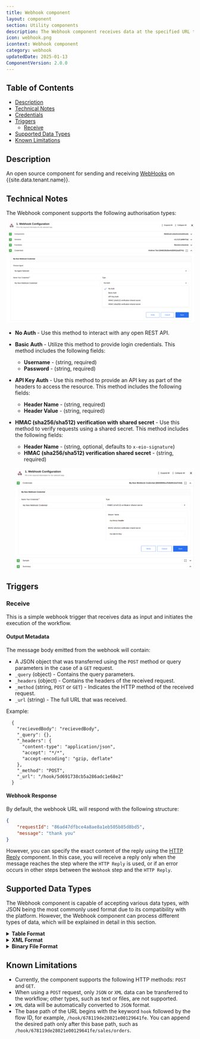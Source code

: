 ```yaml
---
title: Webhook component
layout: component
section: Utility components
description: The Webhook component receives data at the specified URL to initiate your workflow.
icon: webhook.png
icontext: Webhook component
category: webhook
updatedDate: 2025-01-13
ComponentVersion: 2.0.0
---
```


## Table of Contents

* [Description](#description)
* [Technical Notes](#technical-notes)
* [Credentials](#credentials)
* [Triggers](#triggers)
   * [Receive](#receive)
* [Supported Data Types](#supported-data-types)
* [Known Limitations](#known-limitations)

## Description

An open source component for sending and receiving [WebHooks](https://en.wikipedia.org/wiki/Webhook) on {{site.data.tenant.name}}.

## Technical Notes

The Webhook component supports the following authorisation types:

![creds](img/credentials.png)

* **No Auth** - Use this method to interact with any open REST API.
* **Basic Auth** - Utilize this method to provide login credentials. This method includes the following fields:
  * **Username** - (string, required)
  * **Password** - (string, required)
* **API Key Auth** - Use this method to provide an API key as part of the headers to access the resource. This method includes the following fields:
  * **Header Name** - (string, required)
  * **Header Value** - (string, required)
* **HMAC (sha256/sha512) verification with shared secret** - Use this method to verify requests using a shared secret. This method includes the following fields:
  * **Header Name** - (string, optional, defaults to `x-eio-signature`)
  * **HMAC (sha256/sha512) verification shared secret** - (string, required)
  
  ![HMAC-credentials-settings](img/HMAC-credentials-settings.png)

## Triggers

### Receive

This is a simple webhook trigger that receives data as input and initiates the execution of the workflow.

#### Output Metadata
The message body emitted from the webhook will contain:
* A JSON object that was transferred using the `POST` method or query parameters in the case of a `GET` request.
* `_query` (object) - Contains the query parameters.
* `_headers` (object) - Contains the headers of the received request.
* `_method` (string, `POST` or `GET`) - Indicates the HTTP method of the received request.
* `_url` (string) - The full URL that was received.

Example:

```
  {
    "recievedBody": "recievedBody",
    "_query": {},
    "_headers": {
      "content-type": "application/json",
      "accept": "*/*",
      "accept-encoding": "gzip, deflate"
    },
    "_method": "POST",
    "_url": "/hook/5d691738cb5a286adc1e68e2"
  }
```

#### Webhook Response
By default, the webhook URL will respond with the following structure: 
```json
{
    "requestId": "86ad47dfbce4a8ae8a1eb505b85d8bd5",
    "message": "thank you"
}
```

However, you can specify the exact content of the reply using the [HTTP Reply](https://docs.elastic.io/components/request-reply/index.html) component. In this case, you will receive a reply only when the message reaches the step where the `HTTP Reply` is used, or if an error occurs in other steps between the `Webhook` step and the `HTTP Reply`.

## Supported Data Types

The Webhook component is capable of accepting various data types, with JSON being the most commonly used format due to its compatibility with the platform. However, the Webhook component can process different types of data, which will be explained in detail in this section.

<details close markdown="block"><summary><strong>Table Format</strong></summary>

Webhooks support the table format, specifically the x-www-form-urlencoded format. In this format, tabular data is converted into a JSON object with keys and values.

Postman Request Example:

{% include img.html max-width="100%" url="img/table-postman-request.png" title="Postman Request Example" %}

Received Webhook Payload Example:

{% include img.html max-width="50%" url="img/table-webhook-receive.png" title="Received Webhook Payload" %}

</details>

<details close markdown="block"><summary><strong>XML Format</strong></summary>

Webhooks also support the XML format. In this case, the result is a JSON object derived from an XML-structured document while preserving the nesting levels.

Postman Request Example:

{% include img.html max-width="100%" url="img/xml-postman-request.png" title="Postman Request" %}

Received Webhook Payload Example:

{% include img.html max-width="100%" url="img/xml-webhook-receive.png" title="Received Webhook Payload" %}

</details>

<details close markdown="block"><summary><strong>Binary File Format</strong></summary>

Additionally, webhooks support binary file formats for data reception. These files can include JSON, XML, CSV, as well as pictures in PNG and JPG formats, among others. It is crucial to ensure that the file extension matches the content format within the binary file. Otherwise, an error may occur during sending or the file content may not be properly detected if the extension is missing.

JSON Example:

{% include img.html max-width="50%" url="img/binary-json-example.png" title="JSON Example" %}

XML Example:

{% include img.html max-width="100%" url="img/binary-xml-example-1.png" title="XML Example" %}

{% include img.html max-width="50%" url="img/binary-xml-example-2.png" title="XML Example" %}

CSV Example:

{% include img.html max-width="100%" url="img/binary-csv-example-1.png" title="CSV Example" %}

{% include img.html max-width="100%" url="img/binary-csv-example-2.png" title="CSV Example" %}

Pictures Example:

Pictures are received as a sequence of bytes using the Buffer object.

{% include img.html max-width="100%" url="img/binary-pictures-example.png" title="Pictures Example" %}

By supporting these various data types, the Webhook component provides flexibility in processing data according to specific requirements and use cases.

</details>

## Known Limitations
* Currently, the component supports the following HTTP methods: `POST` and `GET`.
* When using a `POST` request, only `JSON` or `XML` data can be transferred to the workflow; other types, such as text or files, are not supported.
* `XML` data will be automatically converted to `JSON` format.
* The base path of the URL begins with the keyword `hook` followed by the flow ID, for example, `/hook/678119de28021e00129641fe`. You can append the desired path only after this base path, such as `/hook/678119de28021e00129641fe/sales/orders`.